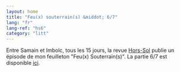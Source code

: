 ```yaml
---
layout: home
title: "Feu(x) souterrain(s) &middot; 6/7"
lang: "fr"
lang-ref: "hs6"
category: "litt"
---
```

Entre Samain et Imbolc, tous les 15 jours, la revue [Hors-Sol](https://hors-sol.net/revue/) publie un épisode de mon feuilleton "Feu(x) Souterrain(s)". La partie 6/7 est disponible [ici](https://hors-sol.net/revue/lucie-desaubliaux-centralia/).
